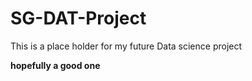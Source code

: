 # SG-DAT-Project
This is a place holder for my future Data science project

**hopefully a good one**

